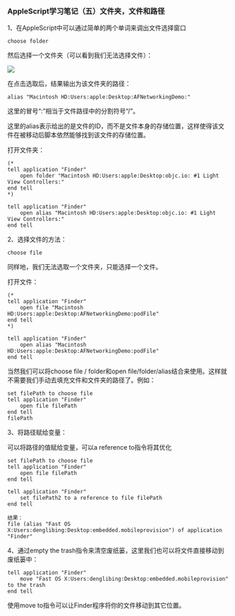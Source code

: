### AppleScript学习笔记（五）文件夹，文件和路径

1、在AppleScript中可以通过简单的两个单词来调出文件选择窗口

```vbscript
choose folder
```

然后选择一个文件夹（可以看到我们无法选择文件）：

![](http://img.blog.csdn.net/20140301001203046)

在点击选取后，结果输出为该文件夹的路径：

```vbscript
alias "Macintosh HD:Users:apple:Desktop:AFNetworkingDemo:" 
```

这里的冒号“:”相当于文件路径中的分割符号“/”。

这里的alias表示给出的是文件的ID，而不是文件本身的存储位置，这样使得该文件在被移动后脚本依然能够找到该文件的存储位置。

打开文件夹：

```vbscript
(*  
tell application "Finder"  
    open folder "Macintosh HD:Users:apple:Desktop:objc.io: #1 Light View Controllers:"  
end tell  
*)  
  
tell application "Finder"  
    open alias "Macintosh HD:Users:apple:Desktop:objc.io: #1 Light View Controllers:"  
end tell  
```





2、选择文件的方法：

```vbscript
choose file  
```

同样地，我们无法选取一个文件夹，只能选择一个文件。

打开文件：

```vbscript
(*  
tell application "Finder"  
    open file "Macintosh HD:Users:apple:Desktop:AFNetworkingDemo:podFile"  
end tell  
*)  
  
tell application "Finder"  
    open alias "Macintosh HD:Users:apple:Desktop:AFNetworkingDemo:podFile"  
end tell  
```

当然我们可以将choose file / folder和open file/folder/alias结合来使用。这样就不需要我们手动去填充文件和文件夹的路径了。例如：

```vbscript
set filePath to choose file  
tell application "Finder"  
    open file filePath  
end tell  
filePath  
```



3、将路径赋给变量：

可以将路径的值赋给变量，可以a reference to指令将其优化

```vbscript
set filePath to choose file
tell application "Finder"
	open file filePath
end tell

tell application "Finder"
	set filePath2 to a reference to file filePath
end tell

结果：
file (alias "Fast OS X:Users:denglibing:Desktop:embedded.mobileprovision") of application "Finder"
```



4、通过empty the trash指令来清空废纸篓，这里我们也可以将文件直接移动到废纸篓中：

```vbscript
tell application "Finder"
	move "Fast OS X:Users:denglibing:Desktop:embedded.mobileprovision" to the trash
end tell
```

使用move to指令可以让Finder程序将你的文件移动到其它位置。